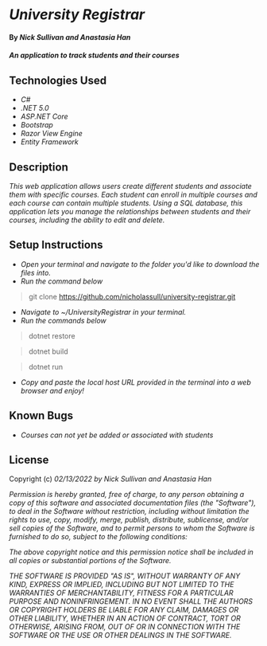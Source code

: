 # _University Registrar_

#### By _**Nick Sullivan and Anastasia Han**_

#### _An application to track students and their courses_

## Technologies Used

* _C#_
* _.NET 5.0_
* _ASP.NET Core_
* _Bootstrap_
* _Razor View Engine_
* _Entity Framework_

## Description

_This web application allows users create different students and associate them with specific courses. Each student can enroll in multiple courses and each course can contain multiple students. Using a SQL database, this application lets you manage the relationships between students and their courses, including the ability to edit and delete._

## Setup Instructions

* _Open your terminal and navigate to the folder you'd like to download the files into._
* _Run the command below_
> git clone https://github.com/nicholassull/university-registrar.git
* _Navigate to ~/UniversityRegistrar in your terminal._
* _Run the commands below_
>dotnet restore

>dotnet build

>dotnet run
* _Copy and paste the local host URL provided in the terminal into a web browser and enjoy!_

## Known Bugs

* _Courses can not yet be added or associated with students_

## License

Copyright (c) _02/13/2022_ _by Nick Sullivan and Anastasia Han_


_Permission is hereby granted, free of charge, to any person obtaining a copy of this software and associated documentation files (the "Software"), to deal in the Software without restriction, including without limitation the rights to use, copy, modify, merge, publish, distribute, sublicense, and/or sell copies of the Software, and to permit persons to whom the Software is furnished to do so, subject to the following conditions:_

_The above copyright notice and this permission notice shall be included in all copies or substantial portions of the Software._

_THE SOFTWARE IS PROVIDED "AS IS", WITHOUT WARRANTY OF ANY KIND, EXPRESS OR IMPLIED, INCLUDING BUT NOT LIMITED TO THE WARRANTIES OF MERCHANTABILITY, FITNESS FOR A PARTICULAR PURPOSE AND NONINFRINGEMENT. IN NO EVENT SHALL THE AUTHORS OR COPYRIGHT HOLDERS BE LIABLE FOR ANY CLAIM, DAMAGES OR OTHER LIABILITY, WHETHER IN AN ACTION OF CONTRACT, TORT OR OTHERWISE, ARISING FROM, OUT OF OR IN CONNECTION WITH THE SOFTWARE OR THE USE OR OTHER DEALINGS IN THE SOFTWARE._
